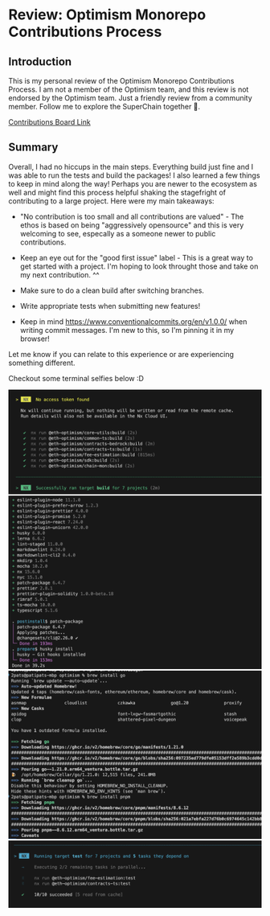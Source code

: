 # Review: Optimism Monorepo Contributions Process

## Introduction

This is my personal review of the Optimism Monorepo Contributions Process. I am not a member of the Optimism team, and this review is not endorsed by the Optimism team. Just a friendly review from a community member. Follow me to explore the SuperChain together 🚀.

[Contributions Board Link](https://github.com/orgs/ethereum-optimism/projects/31/views/3?filterQuery=label%3A%22Estimated+Effort%3A+Small%22&pane=issue&itemId=28949460)

## Summary

Overall, I had no hiccups in the main steps. Everything build just fine and I was able to run the tests and build the packages! I also learned a few things to keep in mind along the way! Perhaps you are newer to the ecosystem as well and might find this process helpful shaking the stagefright of contributing to a large project. Here were my main takeaways:

- "No contribution is too small and all contributions are valued" - The ethos is based on being "aggressively opensource" and this is very welcoming to see, especally as a someone newer to public contributions.

- Keep an eye out for the "good first issue" label - This is a great way to get started with a project. I'm hoping to look throught those and take on my next contribution. ^^

- Make sure to do a clean build after switching branches.

- Write appropriate tests when submitting new features!

- Keep in mind https://www.conventionalcommits.org/en/v1.0.0/ when writing commit messages. I'm new to this, so I'm pinning it in my browser!

Let me know if you can relate to this experience or are experiencing something different.

Checkout some terminal selfies below :D

![screenshot](./static/1.png)
![screenshot](./static/2.png)
![screenshot](./static/3.png)
![screenshot](./static/4.png)
